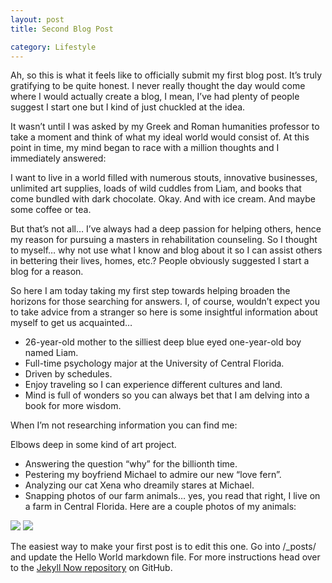 ```yaml
---
layout: post
title: Second Blog Post

category: Lifestyle
---
```


Ah, so this is what it feels like to officially submit my first blog post. It’s truly gratifying to be quite honest. I never really thought the day would come where I would actually create a blog, I mean, I’ve had plenty of people suggest I start one but I kind of just chuckled at the idea.

It wasn’t until I was asked by my Greek and Roman humanities professor to take a moment and think of what my ideal world would consist of. At this point in time, my mind began to race with a million thoughts and I immediately answered:

I want to live in a world filled with numerous stouts, innovative businesses, unlimited art supplies, loads of wild cuddles from Liam, and books that come bundled with dark chocolate. Okay. And with ice cream. And maybe some coffee or tea.

But that’s not all… I’ve always had a deep passion for helping others, hence my reason for pursuing a masters in rehabilitation counseling. So I thought to myself… why not use what I know and blog about it so I can assist others in bettering their lives, homes, etc.? People obviously suggested I start a blog for a reason.

So here I am today taking my first step towards helping broaden the horizons for those searching for answers. I, of course, wouldn’t expect you to take advice from a stranger so here is some insightful information about myself to get us acquainted…

+ 26-year-old mother to the silliest deep blue eyed one-year-old boy named Liam.
+ Full-time psychology major at the University of Central Florida.
+ Driven by schedules.
+ Enjoy traveling so I can experience different cultures and land.
+ Mind is full of wonders so you can always bet that I am delving into a book for more wisdom.

When I’m not researching information you can find me:

Elbows deep in some kind of art project.
- Answering the question “why” for the billionth time.
- Pestering my boyfriend Michael to admire our new “love fern”.
- Analyzing our cat Xena who dreamily stares at Michael.
- Snapping photos of our farm animals… yes, you read that right, I live on a farm in Central Florida. Here are a couple photos of my animals:

<img class="post-image" src="{{ site.baseurl }}/images/chicken.jpg">
<img class="post-image" src="{{ site.baseurl }}/images/goat.jpg">

The easiest way to make your first post is to edit this one. Go into /_posts/ and update the Hello World markdown file. For more instructions head over to the [Jekyll Now repository](https://github.com/barryclark/jekyll-now) on GitHub.
